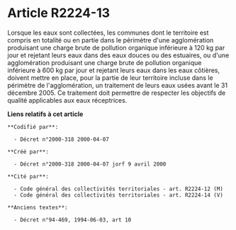 # Article R2224-13

Lorsque les eaux sont collectées, les communes dont le territoire est compris en totalité ou en partie dans le périmètre
d'une agglomération produisant une charge brute de pollution organique inférieure à 120 kg par jour et rejetant leurs eaux
dans des eaux douces ou des estuaires, ou d'une agglomération produisant une charge brute de pollution organique inférieure à
600 kg par jour et rejetant leurs eaux dans les eaux côtières, doivent mettre en place, pour la partie de leur territoire
incluse dans le périmètre de l'agglomération, un traitement de leurs eaux usées avant le 31 décembre 2005. Ce traitement doit
permettre de respecter les objectifs de qualité applicables aux eaux réceptrices.

**Liens relatifs à cet article**

	**Codifié par**:

	  - Décret n°2000-318 2000-04-07

	**Créé par**:

	  - Décret n°2000-318 2000-04-07 jorf 9 avril 2000

	**Cité par**:

	  - Code général des collectivités territoriales - art. R2224-12 (M)
	  - Code général des collectivités territoriales - art. R2224-14 (V)

	**Anciens textes**:

	  - Décret n°94-469, 1994-06-03, art 10
